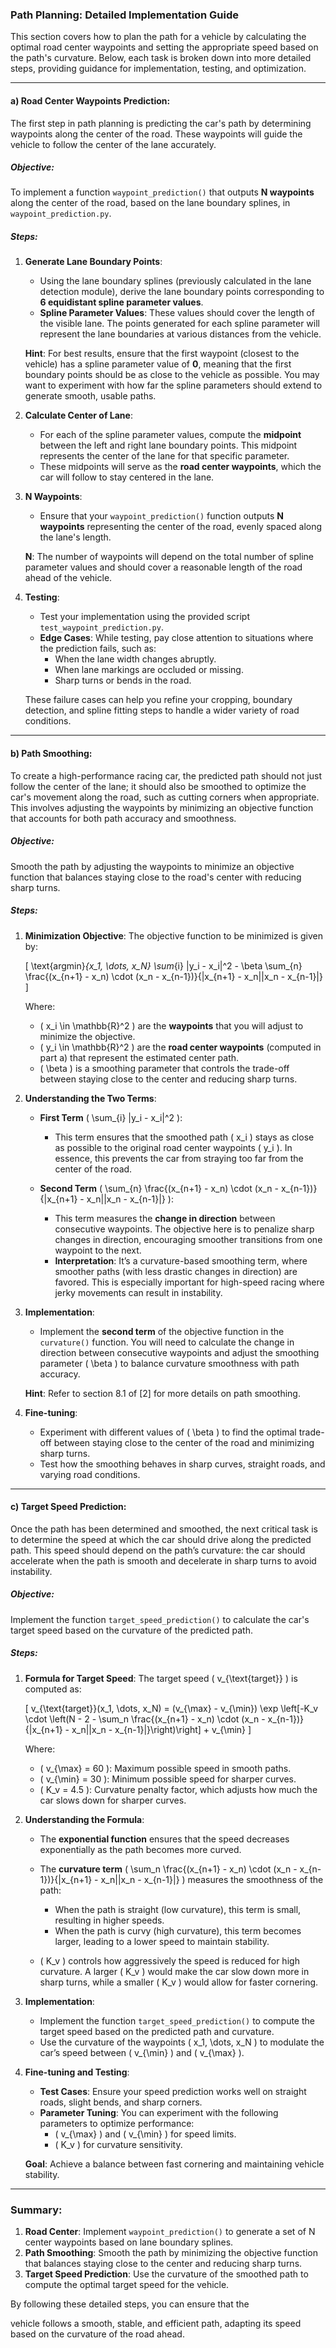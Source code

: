 ### Path Planning: Detailed Implementation Guide

This section covers how to plan the path for a vehicle by calculating the optimal road center waypoints and setting the appropriate speed based on the path's curvature. Below, each task is broken down into more detailed steps, providing guidance for implementation, testing, and optimization.

---

#### **a) Road Center Waypoints Prediction:**

The first step in path planning is predicting the car's path by determining waypoints along the center of the road. These waypoints will guide the vehicle to follow the center of the lane accurately.

##### **Objective**:
To implement a function `waypoint_prediction()` that outputs **N waypoints** along the center of the road, based on the lane boundary splines, in `waypoint_prediction.py`.

##### **Steps**:

1. **Generate Lane Boundary Points**:
   - Using the lane boundary splines (previously calculated in the lane detection module), derive the lane boundary points corresponding to **6 equidistant spline parameter values**.
   - **Spline Parameter Values**: These values should cover the length of the visible lane. The points generated for each spline parameter will represent the lane boundaries at various distances from the vehicle.
   
   **Hint**: For best results, ensure that the first waypoint (closest to the vehicle) has a spline parameter value of **0**, meaning that the first boundary points should be as close to the vehicle as possible. You may want to experiment with how far the spline parameters should extend to generate smooth, usable paths.

2. **Calculate Center of Lane**:
   - For each of the spline parameter values, compute the **midpoint** between the left and right lane boundary points. This midpoint represents the center of the lane for that specific parameter.
   - These midpoints will serve as the **road center waypoints**, which the car will follow to stay centered in the lane.

3. **N Waypoints**:
   - Ensure that your `waypoint_prediction()` function outputs **N waypoints** representing the center of the road, evenly spaced along the lane's length.
   
   **N**: The number of waypoints will depend on the total number of spline parameter values and should cover a reasonable length of the road ahead of the vehicle.

4. **Testing**:
   - Test your implementation using the provided script `test_waypoint_prediction.py`.
   - **Edge Cases**: While testing, pay close attention to situations where the prediction fails, such as:
     - When the lane width changes abruptly.
     - When lane markings are occluded or missing.
     - Sharp turns or bends in the road.
   
   These failure cases can help you refine your cropping, boundary detection, and spline fitting steps to handle a wider variety of road conditions.

---

#### **b) Path Smoothing:**

To create a high-performance racing car, the predicted path should not just follow the center of the lane; it should also be smoothed to optimize the car's movement along the road, such as cutting corners when appropriate. This involves adjusting the waypoints by minimizing an objective function that accounts for both path accuracy and smoothness.

##### **Objective**:
Smooth the path by adjusting the waypoints to minimize an objective function that balances staying close to the road's center with reducing sharp turns.

##### **Steps**:

1. **Minimization Objective**:
   The objective function to be minimized is given by:

   \[
   \text{argmin}_{x_1, \dots, x_N} \sum_{i} |y_i - x_i|^2 - \beta \sum_{n} \frac{(x_{n+1} - x_n) \cdot (x_n - x_{n-1})}{|x_{n+1} - x_n||x_n - x_{n-1}|}
   \]
   
   Where:
   - \( x_i \in \mathbb{R}^2 \) are the **waypoints** that you will adjust to minimize the objective.
   - \( y_i \in \mathbb{R}^2 \) are the **road center waypoints** (computed in part a) that represent the estimated center path.
   - \( \beta \) is a smoothing parameter that controls the trade-off between staying close to the center and reducing sharp turns.

2. **Understanding the Two Terms**:
   - **First Term** \( \sum_{i} |y_i - x_i|^2 \):
     - This term ensures that the smoothed path \( x_i \) stays as close as possible to the original road center waypoints \( y_i \). In essence, this prevents the car from straying too far from the center of the road.
   
   - **Second Term** \( \sum_{n} \frac{(x_{n+1} - x_n) \cdot (x_n - x_{n-1})}{|x_{n+1} - x_n||x_n - x_{n-1}|} \):
     - This term measures the **change in direction** between consecutive waypoints. The objective here is to penalize sharp changes in direction, encouraging smoother transitions from one waypoint to the next.
     - **Interpretation**: It’s a curvature-based smoothing term, where smoother paths (with less drastic changes in direction) are favored. This is especially important for high-speed racing where jerky movements can result in instability.

3. **Implementation**:
   - Implement the **second term** of the objective function in the `curvature()` function. You will need to calculate the change in direction between consecutive waypoints and adjust the smoothing parameter \( \beta \) to balance curvature smoothness with path accuracy.
   
   **Hint**: Refer to section 8.1 of [2] for more details on path smoothing.

4. **Fine-tuning**:
   - Experiment with different values of \( \beta \) to find the optimal trade-off between staying close to the center of the road and minimizing sharp turns.
   - Test how the smoothing behaves in sharp curves, straight roads, and varying road conditions.

---

#### **c) Target Speed Prediction:**

Once the path has been determined and smoothed, the next critical task is to determine the speed at which the car should drive along the predicted path. This speed should depend on the path’s curvature: the car should accelerate when the path is smooth and decelerate in sharp turns to avoid instability.

##### **Objective**:
Implement the function `target_speed_prediction()` to calculate the car's target speed based on the curvature of the predicted path.

##### **Steps**:

1. **Formula for Target Speed**:
   The target speed \( v_{\text{target}} \) is computed as:

   \[
   v_{\text{target}}(x_1, \dots, x_N) = (v_{\max} - v_{\min}) \exp \left[-K_v \cdot \left(N - 2 - \sum_n \frac{(x_{n+1} - x_n) \cdot (x_n - x_{n-1})}{|x_{n+1} - x_n||x_n - x_{n-1}|}\right)\right] + v_{\min}
   \]
   
   Where:
   - \( v_{\max} = 60 \): Maximum possible speed in smooth paths.
   - \( v_{\min} = 30 \): Minimum possible speed for sharper curves.
   - \( K_v = 4.5 \): Curvature penalty factor, which adjusts how much the car slows down for sharper curves.

2. **Understanding the Formula**:
   - The **exponential function** ensures that the speed decreases exponentially as the path becomes more curved.
   - The **curvature term** \( \sum_n \frac{(x_{n+1} - x_n) \cdot (x_n - x_{n-1})}{|x_{n+1} - x_n||x_n - x_{n-1}|} \) measures the smoothness of the path:
     - When the path is straight (low curvature), this term is small, resulting in higher speeds.
     - When the path is curvy (high curvature), this term becomes larger, leading to a lower speed to maintain stability.
   
   - \( K_v \) controls how aggressively the speed is reduced for high curvature. A larger \( K_v \) would make the car slow down more in sharp turns, while a smaller \( K_v \) would allow for faster cornering.

3. **Implementation**:
   - Implement the function `target_speed_prediction()` to compute the target speed based on the predicted path and curvature.
   - Use the curvature of the waypoints \( x_1, \dots, x_N \) to modulate the car’s speed between \( v_{\min} \) and \( v_{\max} \).

4. **Fine-tuning and Testing**:
   - **Test Cases**: Ensure your speed prediction works well on straight roads, slight bends, and sharp corners.
   - **Parameter Tuning**: You can experiment with the following parameters to optimize performance:
     - \( v_{\max} \) and \( v_{\min} \) for speed limits.
     - \( K_v \) for curvature sensitivity.
   
   **Goal**: Achieve a balance between fast cornering and maintaining vehicle stability.

---

### Summary:

1. **Road Center**: Implement `waypoint_prediction()` to generate a set of N center waypoints based on lane boundary splines.
2. **Path Smoothing**: Smooth the path by minimizing the objective function that balances staying close to the center and reducing sharp turns.
3. **Target Speed Prediction**: Use the curvature of the smoothed path to compute the optimal target speed for the vehicle.

By following these detailed steps, you can ensure that the

 vehicle follows a smooth, stable, and efficient path, adapting its speed based on the curvature of the road ahead.